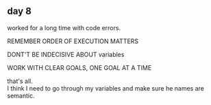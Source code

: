 ## day 8  
worked for a long time with code errors.

REMEMBER ORDER OF EXECUTION MATTERS  

DONT'T BE INDECISIVE ABOUT variables  

WORK WITH CLEAR GOALS, ONE GOAL AT A TIME  

that's all.  
I think I need to go through my variables and make sure he names are semantic.  
